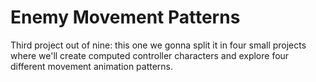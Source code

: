 # Enemy Movement Patterns

Third project out of nine: this one we gonna split it in four small projects where we'll create computed controller characters and explore four different movement animation patterns.